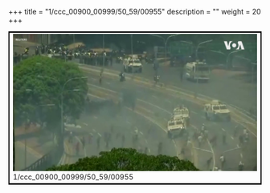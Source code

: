 +++
title = "1/ccc_00900_00999/50_59/00955"
description = ""
weight = 20
+++

<table style="border:2px solid black;max-width:800px;max-height:800px;" 
><tr><td>
<img class="center-fit-jpg"
src="/jpg_/aaa_20190430_NxaOmWaI8sI_00954.jpg">
1/ccc_00900_00999/50_59/00955
</img></td></tr></table>
